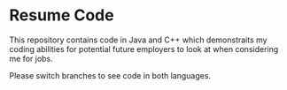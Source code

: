 # Resume Code
This repository contains code in Java and C++ which demonstraits my coding abilities for potential future employers to look at when considering me for jobs.

Please switch branches to see code in both languages.
